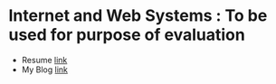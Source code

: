 # Internet and Web Systems : To be used for purpose of evaluation
* Resume [link](https://pranjalmathur.github.io/Internet_and_Web-Systems/Assignment1-Resume/Resume.html)
* My Blog [link](https://pranjalmathur.github.io/Internet_and_Web-Systems/Assignment2/blog.html)
